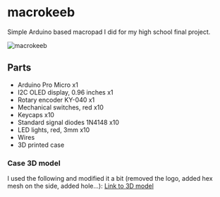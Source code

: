 # macrokeeb
Simple Arduino based macropad I did for my high school final project.

![macrokeeb](https://github.com/mihaelsegulja/macrokeeb/assets/117396024/d6478591-9f12-45cf-902a-df69c725b6d6)


## Parts
- Arduino Pro Micro x1
- I2C OLED display, 0.96 inches x1
- Rotary encoder KY-040 x1
- Mechanical switches, red x10
- Keycaps x10
- Standard signal diodes 1N4148 x10
- LED lights, red, 3mm x10
- Wires
- 3D printed case

### Case 3D model
I used the following and modified it a bit (removed the logo, added hex mesh on the side, added hole...):
[Link to 3D model](https://www.thingiverse.com/thing:4539723)

